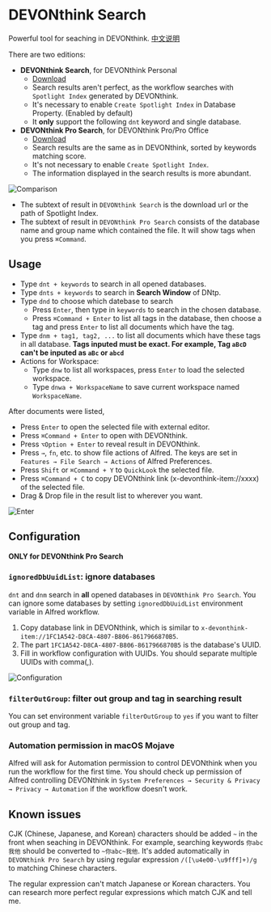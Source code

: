 
# DEVONthink Search

Powerful tool for seaching in DEVONthink. [中文说明](https://github.com/mpco/AlfredWorkflow-DEVONthink-Search/blob/master/README_CN.md)

There are two editions:

- **DEVONthink Search**, for DEVONthink Personal
    - [Download](https://github.com/mpco/AlfredWorkflow-DEVONthink-Search/releases/download/3.0/DEVONthink.Search.alfredworkflow)
    - Search results aren't perfect, as the workflow searches with `Spotlight Index` generated by DEVONthink.
    - It's necessary to enable `Create Spotlight Index` in Database Property. (Enabled by default)
    - It **only** support the following `dnt` keyword and single database.
- **DEVONthink Pro Search**, for DEVONthink Pro/Pro Office
    - [Download](https://github.com/mpco/AlfredWorkflow-DEVONthink-Search/releases)
    - Search results are the same as in DEVONthink, sorted by keywords matching score. 
    - It's not necessary to enable `Create Spotlight Index`.
    - The information displayed in the search results is more abundant.

![Comparison](https://user-images.githubusercontent.com/3690653/48790858-3f872c00-ed2b-11e8-8ae6-683ce19cc597.png)

- The subtext of result in `DEVONthink Search` is the download url or the path of Spotlight Index.
- The subtext of result in `DEVONthink Pro Search` consists of the database name and group name which contained the file. It will show tags when you press `⌘Command`.


## Usage

- Type `dnt + keywords` to search in all opened databases. 
- Type `dnts + keywords` to search in **Search Window** of DNtp.
- Type `dnd` to choose which datebase to search
    - Press `Enter`, then type in `keywords` to search in the chosen database. 
    - Press `⌘Command + Enter` to list all tags in the database, then choose a tag and press `Enter` to list all documents which have the tag.
- Type `dnm + tag1, tag2, ...` to list all documents which have these tags in all database. **Tags inputed must be exact. For example, Tag `aBcD` can't be inputed as `aBc` or `abcd`**
- Actions for Workspace:
    - Type `dnw` to list all workspaces, press `Enter` to load the selected workspace.
    - Type `dnwa + WorkspaceName` to save current workspace named `WorkspaceName`.

After documents were listed,

- Press `Enter` to open the selected file with external editor.
- Press `⌘Command + Enter` to open with DEVONthink.
- Press `⌥Option + Enter` to reveal result in DEVONthink.
- Press `→`, `fn`, etc. to show file actions of Alfred. The keys are set in `Features → File Search → Actions` of Alfred Preferences.
- Press `Shift` or `⌘Command + Y` to `QuickLook` the selected file.
- Press `⌘Command + C` to copy DEVONthink link (x-devonthink-item://xxxx) of the selected file.
- Drag & Drop file in the result list to wherever you want.

![Enter](https://user-images.githubusercontent.com/3690653/48790940-73625180-ed2b-11e8-89dc-6bf4f6b9e72a.png)

## Configuration

**ONLY for DEVONthink Pro Search**

### `ignoredDbUuidList`: ignore databases

`dnt` and `dnm` search in **all** opened databases  in `DEVONthink Pro Search`. You can ignore some databases by setting `ignoredDbUuidList` environment variable in Alfred workflow.

1. Copy database link in DEVONthink, which is similar to `x-devonthink-item://1FC1A542-D8CA-4807-B806-8617966870B5`.
2. The part `1FC1A542-D8CA-4807-B806-8617966870B5` is the database's UUID.
3. Fill in workflow configuration with UUIDs. You should separate multiple UUIDs with comma(,).

![Configuration](https://user-images.githubusercontent.com/3690653/48790986-9987f180-ed2b-11e8-8f64-846d96fd26b9.png)

### `filterOutGroup`: filter out group and tag in searching result

You can set environment variable `filterOutGroup` to `yes` if you want to filter out group and tag.

### Automation permission in macOS Mojave

Alfred will ask for Automation permission to control DEVONthink when you run the workflow for the first time. You should check up permission of Alfred controlling DEVONthink in `System Preferences → Security & Privacy → Privacy → Automation` if the workflow doesn't work.

## Known issues

CJK (Chinese, Japanese, and Korean) characters should be added `~` in the front when seaching in DEVONthink. For example, searching keywords `你abc我他` should be converted to `~你abc~我他`. It's added automatically in `DEVONthink Pro Search` by using regular expression `/([\u4e00-\u9fff]+)/g` to matching Chinese characters.

The regular expression can't match Japanese or Korean characters. You can research more perfect regular expressions which match CJK and tell me.